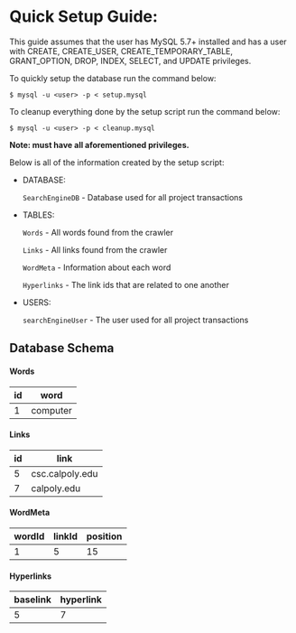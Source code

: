 # Quick Setup Guide:

This guide assumes that the user has MySQL 5.7+ installed and has a user
with CREATE, CREATE_USER, CREATE_TEMPORARY_TABLE, GRANT_OPTION, DROP, INDEX, SELECT, and UPDATE
privileges.

To quickly setup the database run the command below:

`$ mysql -u <user> -p < setup.mysql`

To cleanup everything done by the setup script run the command below:

`$ mysql -u <user> -p < cleanup.mysql`

**Note: <user> must have all aforementioned privileges.**

Below is all of the information created by the setup script:

- DATABASE:

   `SearchEngineDB` - Database used for all project transactions
- TABLES:

   `Words`        - All words found from the crawler
   
   `Links`        - All links found from the crawler
   
   `WordMeta`     - Information about each word
   
   `Hyperlinks`   - The link ids that are related to one another
   
- USERS:

   `searchEngineUser` - The user used for all project transactions
   
## Database Schema
#### Words
|id|word  |
|--|------|
|1 |computer |

#### Links
|id|link|
|-|-|
|5|csc.calpoly.edu|
|7|calpoly.edu|

#### WordMeta
|wordId|linkId|position|
|-|-|-|
|1|5|15|

#### Hyperlinks
|baselink|hyperlink|
|-|-|
|5|7|
